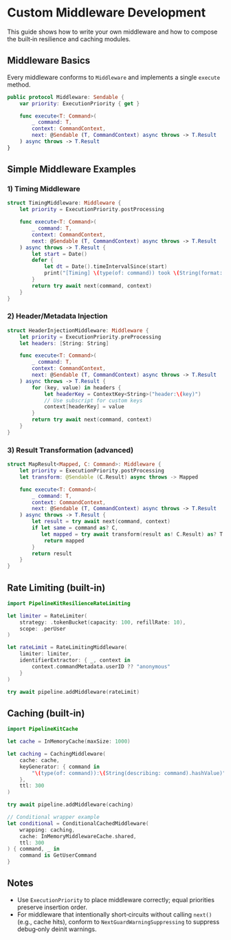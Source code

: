 # Custom Middleware Development

This guide shows how to write your own middleware and how to compose the built‑in resilience and caching modules.

## Middleware Basics

Every middleware conforms to `Middleware` and implements a single `execute` method.

```swift
public protocol Middleware: Sendable {
    var priority: ExecutionPriority { get }

    func execute<T: Command>(
        _ command: T,
        context: CommandContext,
        next: @Sendable (T, CommandContext) async throws -> T.Result
    ) async throws -> T.Result
}
```

## Simple Middleware Examples

### 1) Timing Middleware

```swift
struct TimingMiddleware: Middleware {
    let priority = ExecutionPriority.postProcessing

    func execute<T: Command>(
        _ command: T,
        context: CommandContext,
        next: @Sendable (T, CommandContext) async throws -> T.Result
    ) async throws -> T.Result {
        let start = Date()
        defer {
            let dt = Date().timeIntervalSince(start)
            print("[Timing] \(type(of: command)) took \(String(format: "%.3f", dt))s")
        }
        return try await next(command, context)
    }
}
```

### 2) Header/Metadata Injection

```swift
struct HeaderInjectionMiddleware: Middleware {
    let priority = ExecutionPriority.preProcessing
    let headers: [String: String]

    func execute<T: Command>(
        _ command: T,
        context: CommandContext,
        next: @Sendable (T, CommandContext) async throws -> T.Result
    ) async throws -> T.Result {
        for (key, value) in headers {
            let headerKey = ContextKey<String>("header:\(key)")
            // Use subscript for custom keys
            context[headerKey] = value
        }
        return try await next(command, context)
    }
}
```

### 3) Result Transformation (advanced)

```swift
struct MapResult<Mapped, C: Command>: Middleware {
    let priority = ExecutionPriority.postProcessing
    let transform: @Sendable (C.Result) async throws -> Mapped

    func execute<T: Command>(
        _ command: T,
        context: CommandContext,
        next: @Sendable (T, CommandContext) async throws -> T.Result
    ) async throws -> T.Result {
        let result = try await next(command, context)
        if let same = command as? C,
           let mapped = try await transform(result as! C.Result) as? T.Result {
            return mapped
        }
        return result
    }
}
```

## Rate Limiting (built‑in)

```swift
import PipelineKitResilienceRateLimiting

let limiter = RateLimiter(
    strategy: .tokenBucket(capacity: 100, refillRate: 10),
    scope: .perUser
)

let rateLimit = RateLimitingMiddleware(
    limiter: limiter,
    identifierExtractor: { _, context in
        context.commandMetadata.userID ?? "anonymous"
    }
)

try await pipeline.addMiddleware(rateLimit)
```

## Caching (built‑in)

```swift
import PipelineKitCache

let cache = InMemoryCache(maxSize: 1000)

let caching = CachingMiddleware(
    cache: cache,
    keyGenerator: { command in
        "\(type(of: command)):\(String(describing: command).hashValue)"
    },
    ttl: 300
)

try await pipeline.addMiddleware(caching)

// Conditional wrapper example
let conditional = ConditionalCachedMiddleware(
    wrapping: caching,
    cache: InMemoryMiddlewareCache.shared,
    ttl: 300
) { command, _ in
    command is GetUserCommand
}
```

## Notes
- Use `ExecutionPriority` to place middleware correctly; equal priorities preserve insertion order.
- For middleware that intentionally short‑circuits without calling `next()` (e.g., cache hits), conform to `NextGuardWarningSuppressing` to suppress debug‑only deinit warnings.
